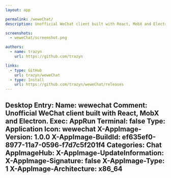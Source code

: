 ```yaml
---
layout: app

permalink: /weweChat/
description: Unofficial WeChat client built with React, MobX and Electron.

screenshots:
  - weweChat/screenshot.png

authors:
  - name: trazyn
    url: https://github.com/trazyn

links:
  - type: GitHub
    url: trazyn/weweChat
  - type: Install
    url: https://github.com/trazyn/weweChat/releases
---
```

Desktop Entry:
  Name: wewechat
  Comment: Unofficial WeChat client built with React, MobX and Electron.
  Exec: AppRun
  Terminal: false
  Type: Application
  Icon: wewechat
  X-AppImage-Version: 1.0.0
  X-AppImage-BuildId: ef635ef0-8977-11a7-0596-f7d7c5f201f4
  Categories: Chat
AppImageHub:
  X-AppImage-UpdateInformation: 
  X-AppImage-Signature: false
  X-AppImage-Type: 1
  X-AppImage-Architecture: x86_64
---
